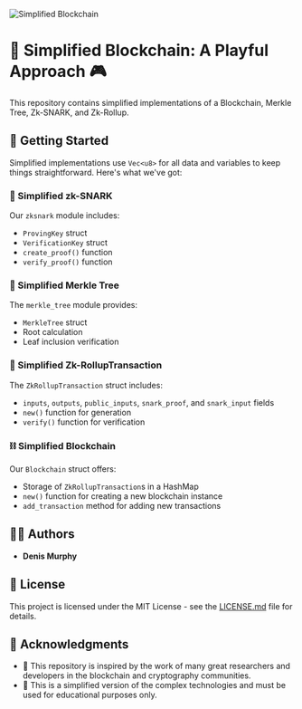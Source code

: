 ![Simplified Blockchain](https://github.com/denismurphy/simplified-blockchain/blob/main/images/blockchain_vector_images.svg?raw=true)

# 🔗 Simplified Blockchain: A Playful Approach 🎮

This repository contains simplified implementations of a Blockchain, Merkle Tree, Zk-SNARK, and Zk-Rollup.

## 🚀 Getting Started

Simplified implementations use `Vec<u8>` for all data and variables to keep things straightforward. Here's what we've got:

### 🔐 Simplified zk-SNARK

Our `zksnark` module includes:
- `ProvingKey` struct
- `VerificationKey` struct
- `create_proof()` function
- `verify_proof()` function

### 🌳 Simplified Merkle Tree

The `merkle_tree` module provides:
- `MerkleTree` struct
- Root calculation
- Leaf inclusion verification

### 🔄 Simplified Zk-RollupTransaction

The `ZkRollupTransaction` struct includes:
- `inputs`, `outputs`, `public_inputs`, `snark_proof`, and `snark_input` fields
- `new()` function for generation
- `verify()` function for verification

### ⛓️ Simplified Blockchain

Our `Blockchain` struct offers:
- Storage of `ZkRollupTransaction`s in a HashMap
- `new()` function for creating a new blockchain instance
- `add_transaction` method for adding new transactions

## 👨‍💻 Authors

- **Denis Murphy**

## 📜 License

This project is licensed under the MIT License - see the [LICENSE.md](LICENSE.md) file for details.

## 🙏 Acknowledgments

- 🎩 This repository is inspired by the work of many great researchers and developers in the blockchain and cryptography communities.
- 🚨 This is a simplified version of the complex technologies and must be used for educational purposes only.
